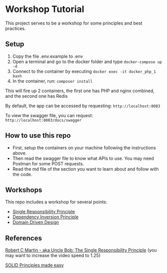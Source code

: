 # Workshop Tutorial
This project serves to be a workshop for some principles and best practices.

## Setup
1. Copy the file .env.example to .env
2. Open a terminal and go to the docker folder and type
`docker-compose up -d`
3. Connect to the container by executing `docker exec -it docker_php_1 bash`
4. In the container, run: `composer install`

This will fire up 2 containers, the first one has PHP and nginx combined, and the second one has Redis

By default, the app can be accessed by requesting:
`http://localhost:8083`

To view the swagger file, you can request:
`http://localhost:8083/docs/swagger`

## How to use this repo
* First, setup the containers on your machine following the instructions above.
* Then read the swagger file to know what APIs to use. You may need Postman for some POST requests.
* Read the md file of the section you want to learn about and follow with the code.

## Workshops
This repo includes a workshop for several points:
* [Single Responsibility Principle](docs/workshops/single-responsibility.md)
* [Dependency Inversion Principle](docs/workshops/dependency-inversion.md)
* [Domain Driven Design](docs/workshops/domain-driven-design.md)

## References
[Robert C Martin - aka Uncle Bob: The Single Responsibility Principle](https://www.youtube.com/watch?v=Gt0M_OHKhQE)
(you may want to increase the video speed to 1.25)

[SOLID Principles made easy](https://hackernoon.com/solid-principles-made-easy-67b1246bcdf)
